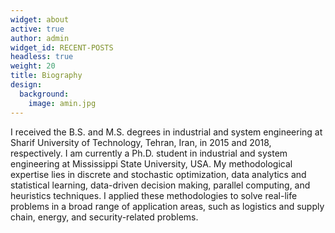 ```yaml
---
widget: about
active: true
author: admin
widget_id: RECENT-POSTS
headless: true
weight: 20
title: Biography
design:
  background:
    image: amin.jpg
---
```

I received the B.S. and M.S. degrees in industrial and system engineering at Sharif University of Technology, Tehran, Iran, in 2015 and 2018, respectively. I am currently a Ph.D. student in industrial and system engineering at Mississippi State University, USA. My methodological expertise lies in discrete and stochastic optimization, data analytics and statistical learning, data-driven decision making, parallel computing, and heuristics techniques. I applied these methodologies to solve real-life problems in a broad range of application areas, such as logistics and supply chain, energy, and security-related problems.
